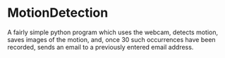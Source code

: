 # MotionDetection
A fairly simple python program which uses the webcam, detects motion, saves images of the motion, and, once 30 such occurrences have been recorded, sends an email to a previously entered email address. 

